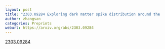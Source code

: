 ```yaml
---
layout: post
title: "2303.09284 Exploring dark matter spike distribution around the Galactic centre with stellar orbits"
author: zhangsan
categories: Preprints
weburl: https://arxiv.org/abs/2303.09284
---
```

[2303.09284][2303.09284]

[2303.09284]: https://arxiv.org/abs/2303.09284

